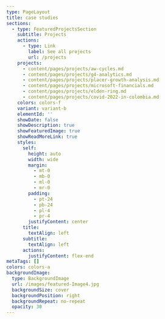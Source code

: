 ```yaml
---
type: PageLayout
title: case studies
sections:
  - type: FeaturedProjectsSection
    subtitle: Projects
    actions:
      - type: Link
        label: See all projects
        url: /projects
    projects:
      - content/pages/projects/aw-cycles.md
      - content/pages/projects/g4-analytics.md
      - content/pages/projects/placer-growth-analysis.md
      - content/pages/projects/microsoft-financials.md
      - content/pages/projects/elden-ring.md
      - content/pages/projects/covid-2022-in-colombia.md
    colors: colors-f
    variant: variant-b
    elementId: ''
    showDate: false
    showDescription: true
    showFeaturedImage: true
    showReadMoreLink: true
    styles:
      self:
        height: auto
        width: wide
        margin:
          - mt-0
          - mb-0
          - ml-0
          - mr-0
        padding:
          - pt-24
          - pb-24
          - pl-4
          - pr-4
        justifyContent: center
      title:
        textAlign: left
      subtitle:
        textAlign: left
      actions:
        justifyContent: flex-end
metaTags: []
colors: colors-a
backgroundImage:
  type: BackgroundImage
  url: /images/featured-Image4.jpg
  backgroundSize: cover
  backgroundPosition: right
  backgroundRepeat: no-repeat
  opacity: 30
---
```

